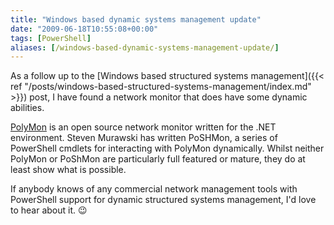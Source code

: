 ```yaml
---
title: "Windows based dynamic systems management update"
date: "2009-06-18T10:55:08+00:00"
tags: [PowerShell]
aliases: [/windows-based-dynamic-systems-management-update/]
---
```


As a follow up to the [Windows based structured systems management]({{< ref "/posts/windows-based-structured-systems-management/index.md" >}}) post, I have found a network monitor that does have some dynamic abilities.

[PolyMon](http://www.codeplex.com/polymon) is an open source network monitor written for the .NET environment. Steven Murawski has written PoSHMon, a series of PowerShell cmdlets for interacting with PolyMon dynamically. Whilst neither PolyMon or PoShMon are particularly full featured or mature, they do at least show what is possible.

If anybody knows of any commercial network management tools with PowerShell support for dynamic structured systems management, I'd love to hear about it. :wink:
